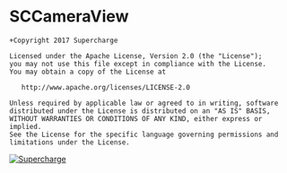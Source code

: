  # SCCameraView


  ```
 +Copyright 2017 Supercharge

  Licensed under the Apache License, Version 2.0 (the "License");
  you may not use this file except in compliance with the License.
  You may obtain a copy of the License at

     http://www.apache.org/licenses/LICENSE-2.0

  Unless required by applicable law or agreed to in writing, software
  distributed under the License is distributed on an "AS IS" BASIS,
  WITHOUT WARRANTIES OR CONDITIONS OF ANY KIND, either express or implied.
  See the License for the specific language governing permissions and
  limitations under the License.
  ```

 [![Supercharge](http://s23.postimg.org/gbpv7dwjr/unnamed.png)](http://supercharge.io/)